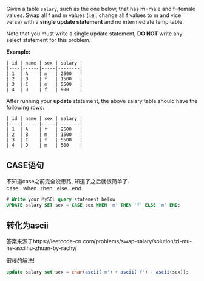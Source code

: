 Given a table `salary`, such as the one below, that has m=male and f=female values. Swap all f and m values (i.e., change all f values to m and vice versa) with a **single update statement** and no intermediate temp table.

Note that you must write a single update statement, **DO NOT** write any select statement for this problem.

 

**Example:**

```
| id | name | sex | salary |
|----|------|-----|--------|
| 1  | A    | m   | 2500   |
| 2  | B    | f   | 1500   |
| 3  | C    | m   | 5500   |
| 4  | D    | f   | 500    |
```

After running your **update** statement, the above salary table should have the following rows:

```
| id | name | sex | salary |
|----|------|-----|--------|
| 1  | A    | f   | 2500   |
| 2  | B    | m   | 1500   |
| 3  | C    | f   | 5500   |
| 4  | D    | m   | 500    |
```

## CASE语句

不知道case之前完全没思路, 知道了之后就很简单了. case...when...then...else...end.

```sql
# Write your MySQL query statement below
UPDATE salary SET sex = CASE sex WHEN 'm' THEN 'f' ELSE 'm' END;
```

## 转化为ascii

答案来源于https://leetcode-cn.com/problems/swap-salary/solution/zi-mu-he-asciihu-zhuan-by-rachy/

很棒的解法!

```sql
update salary set sex = char(ascii('m') + ascii('f') - ascii(sex));
```

